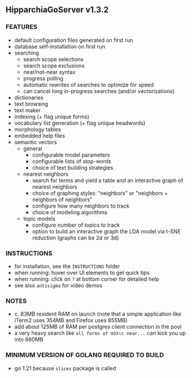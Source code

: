 ## HipparchiaGoServer v1.3.2

### FEATURES

* default configuration files generated on first run
* database self-installation on first run
* searching
  * search scope selections 
  * search scope exclusions 
  * near/not-near syntax
  * progress polling
  * automatic rewrites of searches to optimize for speed
  * can cancel long in-progress searches (and/or vectorizations)
* dictionaries
* text browsing
* text maker
* indexing (+ flag unique forms)
* vocabulary list generation (+ flag unique headwords)
* morphology tables
* embedded help files
* semantic vectors 
  * general
    * configurable model parameters
    * configurable lists of stop-words
    * choice of text building strategies
  * nearest neighbors
    * search for terms and yield a table and an interactive graph of nearest neighbors
    * choice of graphing styles: "neighbors" or "neighbors + neighbors of neighbors"
    * configure how many neighbors to track
    * choice of modeling algorithms
  * topic models
    * configure number of topics to track
    * option to build an interactive graph the LDA model via t-SNE reduction (graphs can be 2d or 3d)

### INSTRUCTIONS
* for installation, see the `INSTRUCTIONS` folder
* when running: hover over UI elements to get quick tips
* when running: click on `?` at bottom corner for detailed help
* see also `antisigma` for video demos

### NOTES

* c. 83MB resident RAM on launch (note that a simple application like iTerm2 uses 354MB and Firefox uses 855MB)
* add about 125MB of RAM per postgres client connection in the pool
* a very heavy search like `all forms of πόλιϲ near...` can kick you up into 660MB

### MINIMUM VERSION OF GOLANG REQUIRED TO BUILD
* go 1.21 because `slices` package is called
